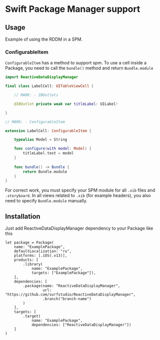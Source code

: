 # Swift Package Manager support

## Usage

Example of using the RDDM in a SPM.

### ConfigurableItem

`ConfigurableItem` has a method to support spm.
To use a cell inside a Package, you need to call the `bundle()` method and return `Bundle.module`

```swift
import ReactiveDataDisplayManager

final class LabelCell: UITableViewCell {

    // MARK: - IBOutlets

    @IBOutlet private weak var titleLabel: UILabel!

}

// MARK: - ConfigurableItem

extension LabelCell: ConfigurableItem {

    typealias Model = String

    func configure(with model: Model) {
        titleLabel.text = model
    }
    
    func bundle() -> Bundle {
        return Bundle.module 
    }
}
```
For correct work, you must specify your SPM module for all `.xib` files and `.storyboard`.
In all views related to `.xib` (for example headers), you also need to specify `Bundle.module` manually.

## Installation

Just add ReactiveDataDisplayManager dependency to your Package like this

```
let package = Package(
    name: "ExamplePackage",
    defaultLocalization: "ru",
    platforms: [.iOS(.v13)],
    products: [
        .library(
            name: "ExamplePackage",
            targets: ["ExamplePackage"]),
    ],
    dependencies: [
        .package(name: "ReactiveDataDisplayManager",
                 url: "https://github.com/surfstudio/ReactiveDataDisplayManager",
                 .branch("branch-name")
        )
    ],
    targets: [
        .target(
            name: "ExamplePackage",
            dependencies: ["ReactiveDataDisplayManager"])
    ]
)
```
